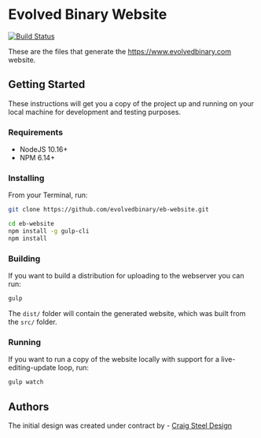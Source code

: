 # Evolved Binary Website

[![Build Status](https://travis-ci.com/evolvedbinary/eb-website.svg?token=Z6TsvSzWtERNmadq7Jzp&branch=master)](https://travis-ci.com/evolvedbinary/eb-website)

These are the files that generate the https://www.evolvedbinary.com website.

## Getting Started

These instructions will get you a copy of the project up and running on your local machine for development and testing purposes.

### Requirements

* NodeJS 10.16+
* NPM 6.14+


### Installing

From your Terminal, run:

```bash
git clone https://github.com/evolvedbinary/eb-website.git

cd eb-website
npm install -g gulp-cli
npm install
```

### Building

If you want to build a distribution for uploading to the webserver you can run:

```bash
gulp
```

The `dist/` folder will contain the generated website, which was built from the `src/` folder.

### Running

If you want to run a copy of the website locally with support for a live-editing-update loop, run:

```bash
gulp watch
```

## Authors

The initial design was created under contract by - [Craig Steel Design](https://craigsteel-design.com)
